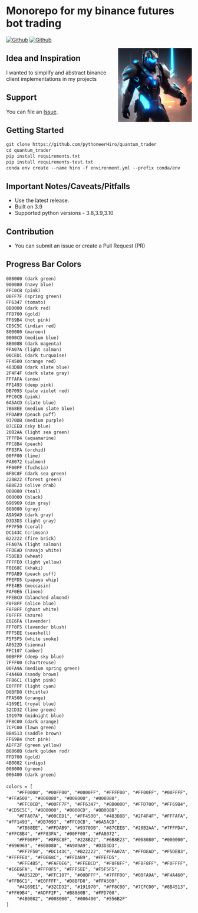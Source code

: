 # Monorepo for my binance futures bot trading

[![Github](https://github.com/pythoneerHiro/binance/actions/workflows/python.yml/badge.svg?branch=main)](https://github.com/pythoneerHiro/binance/actions/workflows/python.yml?branch=main)
[![Github](https://github.com/pythoneerHiro/binance/actions/workflows/conda.yml/badge.svg?branch=main)](https://github.com/pythoneerHiro/binance/actions/workflows/conda.yml?branch=main)

<span> <img  align="right" src="static/logo.png" width="200" height="200" /> </span>

## Idea and Inspiration

I wanted to simplify and abstract binance client implementations in my projects

## Support

You can file an [Issue](https://github.com/pythoneerHiro/quantum_trader/issues/new).

## Getting Started

```shell
git clone https://github.com/pythoneerHiro/quantum_trader
cd quantum_trader
pip install requirements.txt
pip install requirements-test.txt
conda env create --name hiro -f environment.yml --prefix conda/env
```

## Important Notes/Caveats/Pitfalls

- Use the latest release.
- Built on 3.9
- Supported python versions - 3.8,3.9,3.10

## Contribution

- You can submit an issue or create a Pull Request (PR)

## Progress Bar Colors

```bytes
008000 (dark green)
000080 (navy blue)
FFC0CB (pink)
00FF7F (spring green)
FF6347 (tomato)
8B0000 (dark red)
FFD700 (gold)
FF69B4 (hot pink)
CD5C5C (indian red)
800000 (maroon)
0000CD (medium blue)
8B008B (dark magenta)
FFA07A (light salmon)
00CED1 (dark turquoise)
FF4500 (orange red)
483D8B (dark slate blue)
2F4F4F (dark slate gray)
FFFAFA (snow)
FF1493 (deep pink)
DB7093 (pale violet red)
FFC0CB (pink)
6A5ACD (slate blue)
7B68EE (medium slate blue)
FFDAB9 (peach puff)
9370DB (medium purple)
87CEEB (sky blue)
20B2AA (light sea green)
7FFFD4 (aquamarine)
FFC8B4 (peach)
FF83FA (orchid)
00FF00 (lime)
FA8072 (salmon)
FF00FF (fuchsia)
8FBC8F (dark sea green)
228B22 (forest green)
6B8E23 (olive drab)
008080 (teal)
000000 (black)
696969 (dim gray)
808080 (gray)
A9A9A9 (dark gray)
D3D3D3 (light gray)
FF7F50 (coral)
DC143C (crimson)
B22222 (fire brick)
FFA07A (light salmon)
FFDEAD (navajo white)
F5DEB3 (wheat)
FFFFE0 (light yellow)
F0E68C (khaki)
FFDAB9 (peach puff)
FFEFD5 (papaya whip)
FFE4B5 (moccasin)
FAF0E6 (linen)
FFEBCD (blanched almond)
F0F8FF (alice blue)
F8F8FF (ghost white)
F0FFFF (azure)
E6E6FA (lavender)
FFF0F5 (lavender blush)
FFF5EE (seashell)
F5F5F5 (white smoke)
A0522D (sienna)
FFC107 (amber)
00BFFF (deep sky blue)
7FFF00 (chartreuse)
00FA9A (medium spring green)
F4A460 (sandy brown)
FFB6C1 (light pink)
E0FFFF (light cyan)
D8BFD8 (thistle)
FFA500 (orange)
4169E1 (royal blue)
32CD32 (lime green)
191970 (midnight blue)
FF8C00 (dark orange)
7CFC00 (lawn green)
8B4513 (saddle brown)
FF69B4 (hot pink)
ADFF2F (green yellow)
B8860B (dark golden rod)
FFD700 (gold)
4B0082 (indigo)
008000 (green)
006400 (dark green)

colors = [
    "#FF0000", "#00FF00", "#0000FF", "#FFFF00", "#FF00FF", "#00FFFF", "#FFA500", "#800080", "#008000", "#000080",
    "#FFC0CB", "#00FF7F", "#FF6347", "#8B0000", "#FFD700", "#FF69B4", "#CD5C5C", "#800000", "#0000CD", "#8B008B",
    "#FFA07A", "#00CED1", "#FF4500", "#483D8B", "#2F4F4F", "#FFFAFA", "#FF1493", "#DB7093", "#FFC0CB", "#6A5ACD",
    "#7B68EE", "#FFDAB9", "#9370DB", "#87CEEB", "#20B2AA", "#7FFFD4", "#FFC8B4", "#FF83FA", "#00FF00", "#FA8072",
    "#FF00FF", "#8FBC8F", "#228B22", "#6B8E23", "#008080", "#000000", "#696969", "#808080", "#A9A9A9", "#D3D3D3",
    "#FF7F50", "#DC143C", "#B22222", "#FFA07A", "#FFDEAD", "#F5DEB3", "#FFFFE0", "#F0E68C", "#FFDAB9", "#FFEFD5",
    "#FFE4B5", "#FAF0E6", "#FFEBCD", "#F0F8FF", "#F8F8FF", "#F0FFFF", "#E6E6FA", "#FFF0F5", "#FFF5EE", "#F5F5F5",
    "#A0522D", "#FFC107", "#00BFFF", "#7FFF00", "#00FA9A", "#F4A460", "#FFB6C1", "#E0FFFF", "#D8BFD8", "#FFA500",
    "#4169E1", "#32CD32", "#191970", "#FF8C00", "#7CFC00", "#8B4513", "#FF69B4", "#ADFF2F", "#B8860B", "#FFD700",
    "#4B0082", "#008000", "#006400", "#556B2F"
]
```